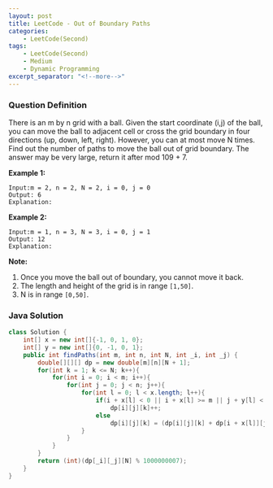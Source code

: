 ```yaml
---
layout: post
title: LeetCode - Out of Boundary Paths
categories:
    - LeetCode(Second)
tags:
    - LeetCode(Second)
    - Medium
    - Dynamic Programming
excerpt_separator: "<!--more-->"
---
```


### Question Definition
There is an m by n grid with a ball. Given the start coordinate (i,j) of the ball, you can move the ball to adjacent cell or cross the grid boundary in four directions (up, down, left, right). However, you can at most move N times. Find out the number of paths to move the ball out of grid boundary. The answer may be very large, return it after mod 109 + 7.
<!--more-->

**Example 1:**
```
Input:m = 2, n = 2, N = 2, i = 0, j = 0
Output: 6
Explanation:
```
**Example 2:**
```
Input:m = 1, n = 3, N = 3, i = 0, j = 1
Output: 12
Explanation:
```
**Note:**
1. Once you move the ball out of boundary, you cannot move it back.
2. The length and height of the grid is in range `[1,50]`.
3. N is in range `[0,50]`.
### Java Solution
```java
class Solution {
    int[] x = new int[]{-1, 0, 1, 0};
    int[] y = new int[]{0, -1, 0, 1};
    public int findPaths(int m, int n, int N, int _i, int _j) {
        double[][][] dp = new double[m][n][N + 1];
        for(int k = 1; k <= N; k++){
            for(int i = 0; i < m; i++){
                for(int j = 0; j < n; j++){
                    for(int l = 0; l < x.length; l++){
                        if(i + x[l] < 0 || i + x[l] >= m || j + y[l] < 0 || j + y[l] >= n)
                            dp[i][j][k]++;
                        else
                            dp[i][j][k] = (dp[i][j][k] + dp[i + x[l]][j + y[l]][k - 1]) % 1000000007;
                    }
                }
            }
        }
        return (int)(dp[_i][_j][N] % 1000000007);
    }
}
```